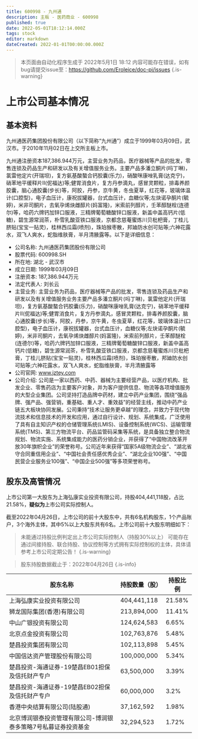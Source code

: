 ```yaml
---
title: 600998 - 九州通
description: 主板 - 医药商业 - 600998
published: true
date: 2022-05-01T18:12:14.000Z
tags: stock
editor: markdown
dateCreated: 2022-01-01T00:00:00.000Z
---
```


> 本页面由自动化程序生成于 2022年5月1日 18:12
> 内容可能存在错误，如有bug请提交issue至：https://github.com/Eroleice/doc-pi/issues
{.is-warning}

# 上市公司基本情况

## 基本资料

九州通医药集团股份有限公司（以下简称“九州通”）成立于1999年03月09日，武汉市。于2010年11月02日在上交所主板上市。

九州通注册资本187,386.944万元，主营业务为药品，医疗器械等产品的批发，零售连锁及药品生产和研发以及有关增值服务业务。主要产品多潘立酮片(吗丁啉)，氯雷他定片(开瑞坦)，复方氨基酸螯合钙胶囊(乐力)，硝酸咪康唑乳膏(达克宁)，硝苯地平缓释片Ⅱ(伲福达)等;健胃消食片，复方丹参滴丸，感冒灵颗粒，排毒养颜胶囊，脑心通胶囊(步长)等，阿胶，丹参，京牛黄，冬虫夏草，红花等，玻璃体温计(口腔型)，电子血压计，康祝拔罐器，台式血压计，血糖仪等;左炔诺孕酮片(毓婷)，米非司酮片，去氧孕烯炔雌醇片(妈富隆)，米索前列醇片，壬苯醇醚栓(连德尔)等，哈药六牌钙加锌口服液，三精牌葡萄糖酸锌口服液，新盖中盖高钙片(低糖)，碧生源常润茶，朴雪乳酸亚铁口服液，京都念慈菴蜜炼川贝枇杷膏，丁桂儿脐贴(宝宝一贴灵)，桂林西瓜霜(喷剂)，珠珀猴枣散，邦廸防水创可贴等;六神花露水，双飞人爽水，蛇脂维肤膏，半月清腋露等。以下是详细信息：

- 公司名称: 九州通医药集团股份有限公司
- 股票代码: 600998.SH
- 所在地: 湖北 - 武汉市
- 成立日期: 1999年03月09日
- 注册资本: 187,386.944万元
- 法定代表人: 刘长云
- 主营业务: 主营业务为药品，医疗器械等产品的批发，零售连锁及药品生产和研发以及有关增值服务业务主要产品多潘立酮片(吗丁啉)，氯雷他定片(开瑞坦)，复方氨基酸螯合钙胶囊(乐力)，硝酸咪康唑乳膏(达克宁)，硝苯地平缓释片Ⅱ(伲福达)等;健胃消食片，复方丹参滴丸，感冒灵颗粒，排毒养颜胶囊，脑心通胶囊(步长)等，阿胶，丹参，京牛黄，冬虫夏草，红花等，玻璃体温计(口腔型)，电子血压计，康祝拔罐器，台式血压计，血糖仪等;左炔诺孕酮片(毓婷)，米非司酮片，去氧孕烯炔雌醇片(妈富隆)，米索前列醇片，壬苯醇醚栓(连德尔)等，哈药六牌钙加锌口服液，三精牌葡萄糖酸锌口服液，新盖中盖高钙片(低糖)，碧生源常润茶，朴雪乳酸亚铁口服液，京都念慈菴蜜炼川贝枇杷膏，丁桂儿脐贴(宝宝一贴灵)，桂林西瓜霜(喷剂)，珠珀猴枣散，邦廸防水创可贴等;六神花露水，双飞人爽水，蛇脂维肤膏，半月清腋露等
- 公司官网: www.jztey.com
- 公司介绍: 公司是一家以西药、中药、器械为主要经营产品，以医疗机构、批发企业、零售药店为主要客户对象，并为客户提供信息、物流等各项增值服务的大型企业集团。公司坚持打造品牌中药材，建立中药产业集团，围绕“强品牌、强产品、强营销，重基础、重人才、重效益”的经营主线，推动中药产业链五大板块协同发展。公司秉持“技术让服务更卓越”的理念，并致力于现代物流技术和信息技术的开发和应用，通过自行设计、规划、系统集成，广泛使用了具有自主知识产权的仓储管理系统(LMIS)、设备控制系统(WCS)、运输管理系统(TMS)、第三方物流平台、药品监管码采集等系统，是具备独立整合物流规划、物流实施、系统集成能力的医药分销企业，并获得了“中国物流改革开放30年旗帜企业”的荣誉称号。公司近年来获得“国家5A级物流企业”、“湖北省守合同重信用企业”、“中国社会责任感优秀企业”、“湖北企业100强”、“中国民营企业服务业100强”、“中国企业500强”等多项荣誉称号。


## 股东及高管情况

上市公司第一大股东为上海弘康实业投资有限公司，持股404,441,118股，占比21.58%，**疑似为**上市公司实际控制人。

截至2022年04月26日，上市公司的前十大股东中，共有6名机构股东，1个产品账户，3个海外主体，其中5%以上大股东共有6名。上市公司前十大股东明细如下：

> 未能通过持股比例判定出上市公司实际控制人（持股30%以上）
> 可能存在通过间接持股、联合持股、协议控制等方式拥有实际控制权的主体，具体请参考上市公司定期公告！
{.is-warning}

> 股东持股数据截止于：2022年04月26日
{.is-info}

| 股东名称 | 持股数量（股） | 持股比例 |
| --- | --- | --- |
| 上海弘康实业投资有限公司 | 404,441,118 | 21.58% |
| 狮龙国际集团(香港)有限公司 | 213,894,000 | 11.41% |
| 中山广银投资有限公司 | 124,624,583 | 6.65% |
| 北京点金投资有限公司 | 102,763,876 | 5.48% |
| 楚昌投资集团有限公司 | 102,113,898 | 5.45% |
| 中国信达资产管理股份有限公司 | 100,000,000 | 5.34% |
| 楚昌投资-海通证券-19楚昌EB01担保及信托财产专户 | 63,500,000 | 3.39% |
| 楚昌投资-海通证券-19楚昌EB02担保及信托财产专户 | 60,000,000 | 3.2% |
| 香港中央结算有限公司(陆股通) | 37,162,592 | 1.98% |
| 北京博润银泰投资管理有限公司-博润银泰多策略7号私募证券投资基金 | 32,294,523 | 1.72% |




